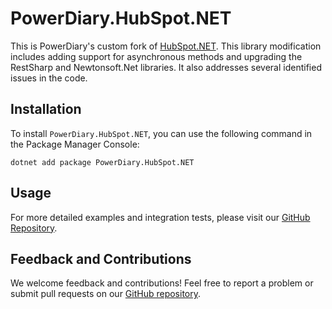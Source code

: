 # PowerDiary.HubSpot.NET

This is PowerDiary's custom fork of [HubSpot.NET](https://github.com/boomandbucket/HubSpot.NET). This library modification includes adding support for asynchronous methods and upgrading the RestSharp and Newtonsoft.Net libraries. It also addresses several identified issues in the code.

## Installation

To install `PowerDiary.HubSpot.NET`, you can use the following command in the Package Manager Console:

```
dotnet add package PowerDiary.HubSpot.NET
```

## Usage

For more detailed examples and integration tests, please visit our [GitHub Repository](https://github.com/powerdiary/HubSpot.NET).

## Feedback and Contributions

We welcome feedback and contributions! Feel free to report a problem or submit pull requests on our [GitHub repository](https://github.com/powerdiary/HubSpot.NET).